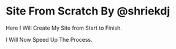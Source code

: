 # Site From Scratch By @shriekdj

Here I Will Create My Site from Start to Finish.

I Will Now Speed Up The Process.
